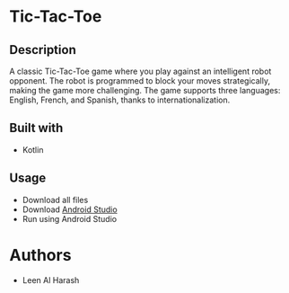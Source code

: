 # Tic-Tac-Toe

## Description
A classic Tic-Tac-Toe game where you play against an intelligent robot opponent. The robot is programmed to block your moves strategically, making the game more challenging. The game supports three languages: English, French, and Spanish, thanks to internationalization.

## Built with
- Kotlin

## Usage
- Download all files
- Download [Android Studio](https://developer.android.com/studio?gad_source=1&gbraid=0AAAAAC-IOZms4TNrxIDUXlRJlhMyFap3o&gclid=Cj0KCQjw2ZfABhDBARIsAHFTxGwDRpgqpfi3zLxaEUA3NT_0LZrHt9Byk_E4SdLY222IHdJSpgLvWy0aAjrdEALw_wcB&gclsrc=aw.ds&hl=fr)
- Run using Android Studio
  
# Authors
- Leen Al Harash
